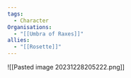 ```yaml
---
tags:
  - Character
Organisations:
  - "[[Umbra of Raxes]]"
allies:
  - "[[Rosette]]"
---
```


![[Pasted image 20231228205222.png]]